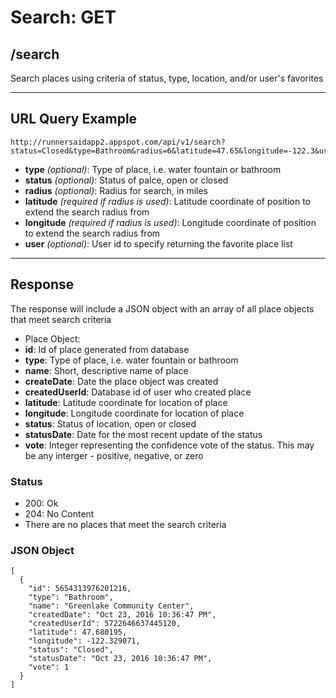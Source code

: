 # Search: GET

## /search

Search places using criteria of status, type, location, and/or user's favorites

---

## URL Query Example

```
http://runnersaidapp2.appspot.com/api/v1/search?status=Closed&type=Bathroom&radius=6&latitude=47.65&longitude=-122.3&user=5654313976201216
```

- **type** *(optional)*: Type of place, i.e. water fountain or bathroom
- **status** *(optional)*: Status of palce, open or closed
- **radius** *(optional)*: Radius for search, in miles
 - **latitude** *(required if radius is used)*: Latitude coordinate of position to extend the search radius from
 - **longitude** *(required if radius is used)*: Longitude coordinate of position to extend the search radius from
- **user** *(optional)*: User id to specify returning the favorite place list
 
---

## Response

The response will include a JSON object with an array of all place objects that meet search criteria

- Place Object:
 - **id**: Id of place generated from database
 - **type**: Type of place, i.e. water fountain or bathroom
 - **name**: Short, descriptive name of place
 - **createDate**: Date the place object was created
 - **createdUserId**: Database id of user who created place
 - **latitude**: Latitude coordinate for location of place
 - **longitude**: Longitude coordinate for location of place
 - **status**: Status of location, open or closed
 - **statusDate**: Date for the most recent update of the status
 - **vote**: Integer representing the confidence vote of the status. This may be any interger - positive, negative, or zero

### Status
- 200: Ok
- 204: No Content
 - There are no places that meet the search criteria

### JSON Object

```
[
  {
    "id": 5654313976201216,
    "type": "Bathroom",
    "name": "Greenlake Community Center",
    "createdDate": "Oct 23, 2016 10:36:47 PM",
    "createdUserId": 5722646637445120,
    "latitude": 47.680195,
    "longitude": -122.329071,
    "status": "Closed",
    "statusDate": "Oct 23, 2016 10:36:47 PM",
    "vote": 1
  }
]
```